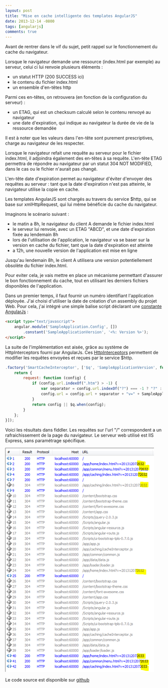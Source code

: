 ```yaml
---
layout: post
title: "Mise en cache intelligente des templates AngularJS"
date: 2013-12-14 -0800
tags: [angularjs]
comments: true
---
```


Avant de rentrer dans le vif du sujet, petit rappel sur le fonctionnement du cache du navigateur.

Lorsque le navigateur demande une ressource (index.html par exemple) au  serveur, celui ci lui renvoie plusieurs éléments :

- un statut HTTP (200 SUCCESS ici)
- le contenu du fichier index.html
- un ensemble d'en-têtes http

Parmi ces en-têtes, on retrouvera (en fonction de la configuration du serveur) :

- un ETAG, qui est un checksum calculé selon le contenu renvoyé au navigateur
- une date d'expiration, qui indique au navigateur la durée de vie de la ressource demandée

Il est à noter que les valeurs dans l'en-tête sont purement prescriptives, charge au navigateur de les respecter.

Lorsque le navigateur refait une requête au serveur pour le fichier index.html, il adjoindra également des en-têtes à sa requête. L'en-tête ETAG permettra de répondre au navigateur par un statut 304 NOT MODIFIED, dans le cas ou le fichier n'aurait pas changé.

L'en-tête date d'expiration permet au navigateur d'éviter d'envoyer des requêtes au serveur : tant que la date d'expiration n'est pas atteinte, le navigateur utilise la copie en cache.

Les templates AngularJS sont chargés au travers du service $http, qui se base sur xmlHttpRequest, qui lui même bénéficie du cache du navigateur.

Imaginons le scénario suivant :

- le matin a 8h, le navigateur du client A demande le fichier index.html
- le serveur lui renvoie, avec un ETAG "ABCD", et une date d'expiration fixée au lendemain 8h
- lors de l'utilisation de l'application, le navigateur va se baser sur la version en cache du fichier, tant que la date d'expiration est atteinte
- a 12h, une nouvelle version de l'application est mise en ligne

Jusqu'au lendemain 8h, le client A utilisera une version potentiellement obsolète du fichier index.html.

Pour eviter cela, je vais mettre en place un mécanisme permettant d'assurer le bon fonctionnement du cache, tout en utilisant les derniers fichiers disponibles de l'application.

Dans un premier temps, il faut fournir un numéro identifiant l'application déployée. J'ai choisi d'utiliser la date de création d'un assembly du projet Web. Pour cela, j'ai intégré une simple balise script déclarant une [constante AngularJs](http://docs.angularjs.org/api/AUTO.$provide#methods_constant) :

```` html
<script type="text/javascript"> 
    angular.module('SampleApplication.Config', []) 
        .constant('SampleApplicationVersion', '<%: Version %>'); 
</script>
````

La suite de l'implémentation est aisée, grâce au système de HttpInterceptors fourni par AngularJs. Ces [HttpInterceptors](http://docs.angularjs.org/api/ng.$http#description_interceptors) permettent de modifier les requêtes envoyées et reçues par le service $http.

```` javascript
.factory('SmartCacheInterceptor', ['$q', 'SampleApplicationVersion', function ($q, SampleApplicationVersion) { 
    return { 
        request: function (config) { 
            if (config.url.indexOf(".htm") > -1) { 
                var separator = config.url.indexOf("?") === -1 ? "?" : "&"; 
                config.url = config.url + separator + "v=" + SampleApplicationVersion; 
            } 
            return config || $q.when(config); 
        } 
    }; 
}]);
````

Voici les résultats dans fiddler. Les requêtes sur l'url "/" correspondent a un rafraichissement de la page du navigateur. Le serveur web utilisé est IIS Express, sans paramétrage spécifique.

![Capture fiddler](/img/2013-12-14-templates-angular.png)

Le code source est disponible sur [github](https://github.com/mathieubrun/Samples.AngularBootstrapWebApi/tree/master/SampleApplication.Web)
